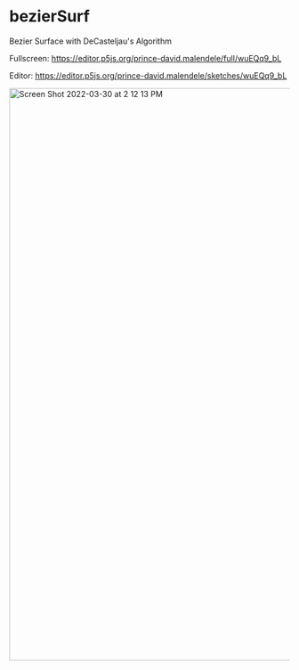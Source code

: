 # bezierSurf
Bezier Surface with DeCasteljau's Algorithm

Fullscreen: https://editor.p5js.org/prince-david.malendele/full/wuEQq9_bL

Editor: https://editor.p5js.org/prince-david.malendele/sketches/wuEQq9_bL

<img width="1028" alt="Screen Shot 2022-03-30 at 2 12 13 PM" src="https://user-images.githubusercontent.com/67610661/160755969-1b9e44e3-5b1f-45b6-987e-7c0db8a165b2.png">
